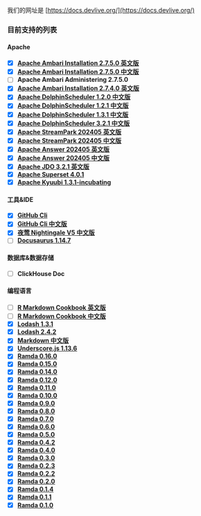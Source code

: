 我们的网址是 [https://docs.devlive.org/](https://docs.devlive.org/)

### 目前支持的列表

#### Apache

- [x] [**Apache Ambari Installation 2.7.5.0 英文版**](https://docs.devlive.org/books/apache-ambari-en-installation-2.7.5.0)
- [x] [**Apache Ambari Installation 2.7.5.0 中文版**](https://docs.devlive.org/books/apache-ambari-zh-installation-2.7.5.0)
- [ ] **Apache Ambari Administering 2.7.5.0**
- [x] [**Apache Ambari Installation 2.7.4.0 英文版**](https://docs.devlive.org/books/apache-ambari-en-installation-2.7.4.0)
- [x] [**Apache DolphinScheduler 1.2.0 中文版**](https://docs.devlive.org/books/apache-dolphin-scheduler-zh-1.2.0)
- [x] [**Apache DolphinScheduler 1.2.1 中文版**](https://docs.devlive.org/books/apache-dolphin-scheduler-zh-1.2.1)
- [x] [**Apache DolphinScheduler 1.3.1 中文版**](https://docs.devlive.org/books/apache-dolphin-scheduler-zh-1.3.1)
- [x] [**Apache DolphinScheduler 3.2.1 中文版**](https://docs.devlive.org/books/apache-dolphin-scheduler-zh-3.2.1)
- [x] [**Apache StreamPark 202405 英文版**](https://docs.devlive.org/books/apache-streampark-en-202405)
- [x] [**Apache StreamPark 202405 中文版**](https://docs.devlive.org/books/apache-streampark-zh-202405)
- [x] [**Apache Answer 202405 英文版**](https://docs.devlive.org/books/apache-answer-en-202405)
- [x] [**Apache Answer 202405 中文版**](https://docs.devlive.org/books/apache-answer-zh-202405)
- [x] [**Apache JDO 3.2.1 英文版**](https://docs.devlive.org/books/apache-jdo-en-202405)
- [x] [**Apache Superset 4.0.1**](https://docs.devlive.org/books/apache-superset-en-20240427)
- [x] [**Apache Kyuubi 1.3.1-incubating**](https://docs.devlive.org/books/apache-kyuubi-en-1.3.1-incubating)

#### 工具&IDE

- [x] [**GitHub Cli**](https://docs.devlive.org/books/github-cli-en)
- [x] [**GitHub Cli 中文版**](https://docs.devlive.org/books/github-cli-zh)
- [x] [**夜莺 Nightingale V5 中文版**](https://docs.devlive.org/books/nightingale-zh-v5)
- [ ] [**Docusaurus 1.14.7**](https://docs.devlive.org/books/docusaurus-en-1.14.7)

#### 数据库&数据存储

- [ ] **ClickHouse Doc**

#### 编程语言

- [ ] [**R Markdown Cookbook 英文版**](https://docs.devlive.org/books/rmarkdown-cookbook-en)
- [ ] [**R Markdown Cookbook 中文版**](https://docs.devlive.org/books/rmarkdown-cookbook-zh)
- [x] [**Lodash 1.3.1**](https://docs.devlive.org/books/lodash-en-1.3.1)
- [x] [**Lodash 2.4.2**](https://docs.devlive.org/books/lodash-en-2.4.2)
- [x] [**Markdown 中文版**](https://docs.devlive.org/books/markdown-zh)
- [x] [**Underscore.js 1.13.6**](https://docs.devlive.org/books/underscore.js-en-1.13.6)
- [x] [**Ramda 0.16.0**](https://docs.devlive.org/books/ramda-en-0.16.0)
- [x] [**Ramda 0.15.0**](https://docs.devlive.org/books/ramda-en-0.15.0)
- [x] [**Ramda 0.14.0**](https://docs.devlive.org/books/ramda-en-0.14.0)
- [x] [**Ramda 0.12.0**](https://docs.devlive.org/books/ramda-en-0.12.0)
- [x] [**Ramda 0.11.0**](https://docs.devlive.org/books/ramda-en-0.11.0)
- [x] [**Ramda 0.10.0**](https://docs.devlive.org/books/ramda-en-0.10.0)
- [x] [**Ramda 0.9.0**](https://docs.devlive.org/books/ramda-en-0.9.0)
- [x] [**Ramda 0.8.0**](https://docs.devlive.org/books/ramda-en-0.8.0)
- [x] [**Ramda 0.7.0**](https://docs.devlive.org/books/ramda-en-0.7.0)
- [x] [**Ramda 0.6.0**](https://docs.devlive.org/books/ramda-en-0.6.0)
- [x] [**Ramda 0.5.0**](https://docs.devlive.org/books/ramda-en-0.5.0)
- [x] [**Ramda 0.4.2**](https://docs.devlive.org/books/ramda-en-0.4.2)
- [x] [**Ramda 0.4.0**](https://docs.devlive.org/books/ramda-en-0.4.0)
- [x] [**Ramda 0.3.0**](https://docs.devlive.org/books/ramda-en-0.3.0)
- [x] [**Ramda 0.2.3**](https://docs.devlive.org/books/ramda-en-0.2.3)
- [x] [**Ramda 0.2.2**](https://docs.devlive.org/books/ramda-en-0.2.2)
- [x] [**Ramda 0.2.0**](https://docs.devlive.org/books/ramda-en-0.2.0)
- [x] [**Ramda 0.1.4**](https://docs.devlive.org/books/ramda-en-0.1.4)
- [x] [**Ramda 0.1.1**](https://docs.devlive.org/books/ramda-en-0.1.1)
- [x] [**Ramda 0.1.0**](https://docs.devlive.org/books/ramda-en-0.1.0)
